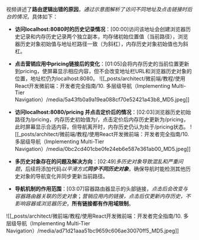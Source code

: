 

视频讲述了**路由逻辑出错的原因**，*通过示意图解析了访问不同地址及点击链接时后台的情况*，具体如下：


- **访问localhost:8080时的历史记录情况**：[00:00]访问该地址会创建浏览器历史记录和内存历史记录两个独立副本，均存储初始位置值（当前路径），浏览器历史对象初始值与地址栏路径一致（为斜杠），内存历史对象初始值也为斜杠。
- **点击营销应用中pricing链接后的变化**：[01:05]会将内存历史的当前位置更新到pricing，使屏幕显示相应内容，但不会改变地址栏URL和浏览器历史对象的位置，地址栏仍为localhost:8080。
![[_posts/architect/微前端/教程/使用React开发微前端：开发者完全指南/10. 多层级导航（Implementing Multi-Tier Navigation）/media/5a43fb0a9a19ea088cf70e52421a43b8_MD5.jpeg]]


- **访问localhost:8080/pricing 并点击定价后的情况**：[02:03]浏览器历史初始路径为/pricing，内存历史初始值为/，点击定价后内存历史更新为/pricing，此时屏幕显示合适内容，但导航离开时，内存历史仍认为处于/pricing状态。
![[_posts/architect/微前端/教程/使用React开发微前端：开发者完全指南/10. 多层级导航（Implementing Multi-Tier Navigation）/media/0bc2cd401cbe0fe24eb6e587e361ab00_MD5.jpeg]]


- **多历史对象存在的问题及解决方向**：[02:49]*多历史对象导致混乱和严重问题*，后续将添加代码*以平滑方式**同步不同历史对象***，确保导航时能检测其他历史对象的导航变化并同步更新当前路径。

- **导航机制的作用范围**：[03:07]容器路由器显示的头部链接，*点击后会改变与容器路由器关联的历史对象*；*营销应用内的链接，点击后仅更新内存历史，不影响容器或浏览器历史*，**所有链接都有作用域限制**。

![[_posts/architect/微前端/教程/使用React开发微前端：开发者完全指南/10. 多层级导航（Implementing Multi-Tier Navigation）/media/ad71d21aaa51bc9659c606ae30070ff5_MD5.jpeg]]


